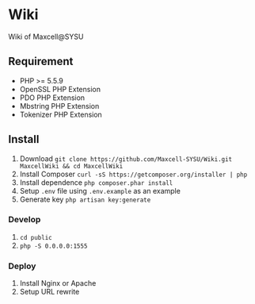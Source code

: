 # Wiki

Wiki of Maxcell@SYSU

## Requirement

- PHP >= 5.5.9
- OpenSSL PHP Extension
- PDO PHP Extension
- Mbstring PHP Extension
- Tokenizer PHP Extension

## Install

1. Download `git clone https://github.com/Maxcell-SYSU/Wiki.git MaxcellWiki && cd MaxcellWiki`
2. Install Composer `curl -sS https://getcomposer.org/installer | php`
3. Install dependence `php composer.phar install`
5. Setup `.env` file using `.env.example` as an example
4. Generate key `php artisan key:generate`

### Develop

1. `cd public`
2. `php -S 0.0.0.0:1555`

### Deploy

1. Install Nginx or Apache
2. Setup URL rewrite
